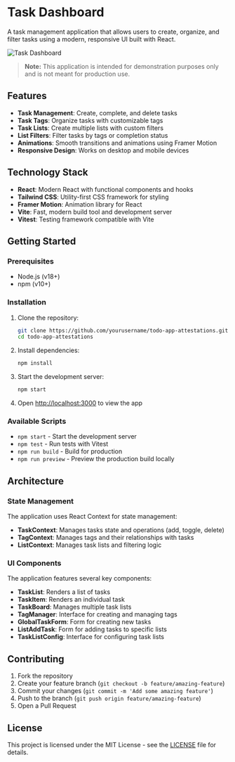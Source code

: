 # Task Dashboard

A task management application that allows users to create, organize, and filter tasks using a modern, responsive UI built with React.

![Task Dashboard](https://github.com/yourusername/todo-app-attestations/raw/main/public/screenshot.png)

> **Note:** This application is intended for demonstration purposes only and is not meant for production use.

## Features

- **Task Management**: Create, complete, and delete tasks
- **Task Tags**: Organize tasks with customizable tags
- **Task Lists**: Create multiple lists with custom filters
- **List Filters**: Filter tasks by tags or completion status
- **Animations**: Smooth transitions and animations using Framer Motion
- **Responsive Design**: Works on desktop and mobile devices

## Technology Stack

- **React**: Modern React with functional components and hooks
- **Tailwind CSS**: Utility-first CSS framework for styling
- **Framer Motion**: Animation library for React
- **Vite**: Fast, modern build tool and development server
- **Vitest**: Testing framework compatible with Vite

## Getting Started

### Prerequisites

- Node.js (v18+)
- npm (v10+)

### Installation

1. Clone the repository:
   ```bash
   git clone https://github.com/yourusername/todo-app-attestations.git
   cd todo-app-attestations
   ```

2. Install dependencies:
   ```bash
   npm install
   ```

3. Start the development server:
   ```bash
   npm start
   ```

4. Open [http://localhost:3000](http://localhost:3000) to view the app

### Available Scripts

- `npm start` - Start the development server
- `npm test` - Run tests with Vitest
- `npm run build` - Build for production
- `npm run preview` - Preview the production build locally

## Architecture

### State Management

The application uses React Context for state management:

- **TaskContext**: Manages tasks state and operations (add, toggle, delete)
- **TagContext**: Manages tags and their relationships with tasks
- **ListContext**: Manages task lists and filtering logic

### UI Components

The application features several key components:
- **TaskList**: Renders a list of tasks
- **TaskItem**: Renders an individual task
- **TaskBoard**: Manages multiple task lists
- **TagManager**: Interface for creating and managing tags
- **GlobalTaskForm**: Form for creating new tasks
- **ListAddTask**: Form for adding tasks to specific lists
- **TaskListConfig**: Interface for configuring task lists

## Contributing

1. Fork the repository
2. Create your feature branch (`git checkout -b feature/amazing-feature`)
3. Commit your changes (`git commit -m 'Add some amazing feature'`)
4. Push to the branch (`git push origin feature/amazing-feature`)
5. Open a Pull Request

## License

This project is licensed under the MIT License - see the [LICENSE](LICENSE) file for details.
